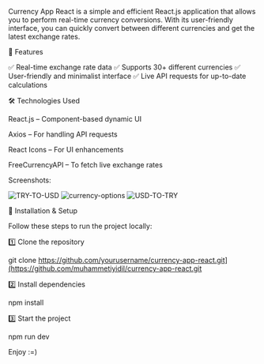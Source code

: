 Currency App React is a simple and efficient React.js application that allows you to perform real-time currency conversions. With its user-friendly interface, you can quickly convert between different currencies and get the latest exchange rates.

🚀 Features

✅ Real-time exchange rate data
✅ Supports 30+ different currencies
✅ User-friendly and minimalist interface
✅ Live API requests for up-to-date calculations


🛠 Technologies Used

React.js – Component-based dynamic UI

Axios – For handling API requests

React Icons – For UI enhancements

FreeCurrencyAPI – To fetch live exchange rates


Screenshots:

![TRY-TO-USD](https://github.com/user-attachments/assets/dd44afb5-5fd8-4e62-9af6-e5160cebd558)
![currency-options](https://github.com/user-attachments/assets/69b63caa-8f1c-4f78-a590-622291e8cc1c)
![USD-TO-TRY](https://github.com/user-attachments/assets/402511d7-aae8-4901-836f-40400c147889)


🔧 Installation & Setup

Follow these steps to run the project locally:

1️⃣ Clone the repository

git clone https://github.com/yourusername/currency-app-react.git](https://github.com/muhammetiyidil/currency-app-react.git

2️⃣ Install dependencies

npm install

3️⃣ Start the project

npm run dev

Enjoy :=)
